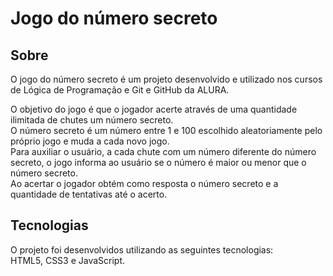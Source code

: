 # **Jogo do número secreto**

## **Sobre**
O jogo do número secreto é um projeto desenvolvido e utilizado nos cursos de Lógica de Programação e Git e GitHub da ALURA.  
  
O objetivo do jogo é que o jogador acerte através de uma quantidade ilimitada de chutes um número secreto.  
O número secreto é um número entre 1 e 100 escolhido aleatoriamente pelo próprio jogo e muda a cada novo jogo.  
Para auxiliar o usuário, a cada chute com um número diferente do número secreto, o jogo informa ao usuário se o 
número é maior ou menor que o número secreto.  
Ao acertar o jogador obtém como resposta o número secreto e a quantidade de tentativas até o acerto.

## **Tecnologias**
O projeto foi desenvolvidos utilizando as seguintes tecnologias:  
HTML5, CSS3 e JavaScript.
